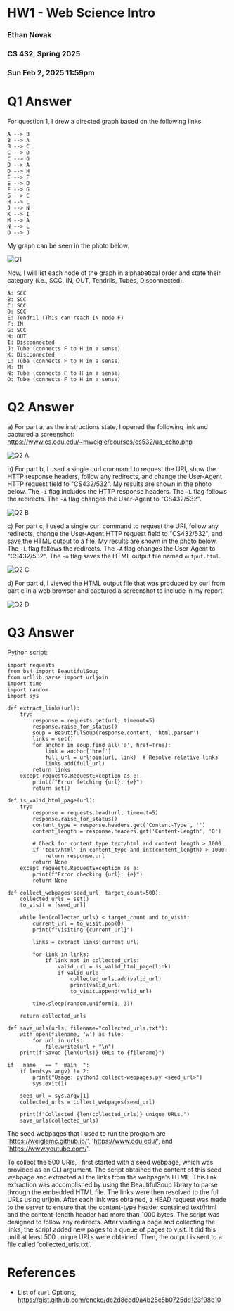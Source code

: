# HW1 - Web Science Intro
### Ethan Novak
### CS 432, Spring 2025
### Sun Feb 2, 2025 11:59pm

# Q1 Answer
For question 1, I drew a directed graph based on the following links:
```text
A --> B
B --> A
B --> C
C --> D
C --> G
D --> A
D --> H
E --> F
E --> O
F --> G
G --> C
H --> L
J --> N
K --> I
M --> A
N --> L
O --> J
```

My graph can be seen in the photo below. 

![Q1](q1.jpg)

Now, I will list each node of the graph in alphabetical order and state their category (i.e., SCC, IN, OUT, Tendrils, Tubes, Disconnected).
```
A: SCC 
B: SCC 
C: SCC 
D: SCC 
E: Tendril (This can reach IN node F)
F: IN
G: SCC 
H: OUT
I: Disconnected
J: Tube (connects F to H in a sense)
K: Disconnected
L: Tube (connects F to H in a sense)
M: IN
N: Tube (connects F to H in a sense)
O: Tube (connects F to H in a sense)
```
# Q2 Answer
a)
For part a, as the instructions state, I opened the following link and captured a screenshot:
https://www.cs.odu.edu/~mweigle/courses/cs532/ua_echo.php

![Q2 A](q2_a.png)

b)
For part b, I used a single curl command to request the URI, show the HTTP response headers, follow any redirects, and change the User-Agent HTTP request field to "CS432/532".
My results are shown in the photo below. The `-i` flag includes the HTTP response headers.  The `-L` flag follows the redirects.  The `-A` flag changes the User-Agent to "CS432/532".

![Q2 B](q2_b.png)

c)
For part c, I used a single curl command to request the URI, follow any redirects, change the User-Agent HTTP request field to "CS432/532", and save the HTML output to a file.
My results are shown in the photo below. The `-L` flag follows the redirects.  The `-A` flag changes the User-Agent to "CS432/532". The `-o` flag saves the HTML output file named `output.html`.

![Q2 C](q2_c.png)

d)
For part d, I viewed the HTML output file that was produced by curl from part c in a web browser and captured a screenshot to include in my report.

![Q2 D](q2_d.png)

# Q3 Answer
Python script:

```
import requests
from bs4 import BeautifulSoup
from urllib.parse import urljoin
import time
import random
import sys

def extract_links(url):
    try:
        response = requests.get(url, timeout=5)
        response.raise_for_status()
        soup = BeautifulSoup(response.content, 'html.parser')
        links = set()
        for anchor in soup.find_all('a', href=True):
            link = anchor['href']
            full_url = urljoin(url, link)  # Resolve relative links
            links.add(full_url)
        return links
    except requests.RequestException as e:
        print(f"Error fetching {url}: {e}")
        return set()

def is_valid_html_page(url):
    try:
        response = requests.head(url, timeout=5)
        response.raise_for_status()
        content_type = response.headers.get('Content-Type', '')
        content_length = response.headers.get('Content-Length', '0')

        # Check for content type text/html and content length > 1000
        if 'text/html' in content_type and int(content_length) > 1000:
            return response.url 
        return None
    except requests.RequestException as e:
        print(f"Error checking {url}: {e}")
        return None

def collect_webpages(seed_url, target_count=500):
    collected_urls = set()
    to_visit = [seed_url]
    
    while len(collected_urls) < target_count and to_visit:
        current_url = to_visit.pop(0)
        print(f"Visiting {current_url}")
        
        links = extract_links(current_url)
        
        for link in links:
            if link not in collected_urls:
                valid_url = is_valid_html_page(link)
                if valid_url:
                    collected_urls.add(valid_url)
                    print(valid_url)
                    to_visit.append(valid_url)
        
        time.sleep(random.uniform(1, 3))
    
    return collected_urls

def save_urls(urls, filename="collected_urls.txt"):
    with open(filename, 'w') as file:
        for url in urls:
            file.write(url + "\n")
    print(f"Saved {len(urls)} URLs to {filename}")

if __name__ == "__main__":
    if len(sys.argv) != 2:
        print("Usage: python3 collect-webpages.py <seed_url>")
        sys.exit(1)

    seed_url = sys.argv[1]
    collected_urls = collect_webpages(seed_url)

    print(f"Collected {len(collected_urls)} unique URLs.")
    save_urls(collected_urls)

```

The seed webpages that I used to run the program are 'https://weiglemc.github.io/', 'https://www.odu.edu/', and 'https://www.youtube.com/'.

To collect the 500 URIs, I first started with a seed webpage, which was provided as an CLI argument. The script obtained the content of this seed webpage and extracted all the links from the webpage's HTML. This link extraction was accomplished by using the BeautifulSoup library to parse through the embedded HTML file.  The links were then resolved to the full URLs using urljoin.  After each link was obtained, a HEAD request was made to the server to ensure that the content-type header contained text/html and the content-lendth header had more than 1000 bytes.  The script was designed to follow any redirects.  After visiting a page and collecting the links, the script added new pages to a queue of pages to visit.  It did this until at least 500 unique URLs were obtained.  Then, the output is sent to a file called 'collected_urls.txt'. 

# References
* List of `curl` Options, <https://gist.github.com/eneko/dc2d8edd9a4b25c5b0725dd123f98b10>
